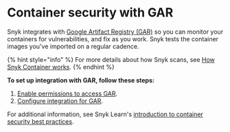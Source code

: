 # Container security with GAR

Snyk integrates with [Google Artifact Registry (GAR)](https://cloud.google.com/artifact-registry) so you can monitor your containers for vulnerabilities, and fix as you work. Snyk tests the container images you've imported on a regular cadence.

{% hint style="info" %}
For more details about how Snyk scans, see [How Snyk Container works](../../how-snyk-container-works/).
{% endhint %}

**To set up integration with GAR, follow these steps:**

1. [Enable permissions to access GAR](enable-permissions-to-access-gar.md).
2. [Configure integration for GAR](configure-integration-for-gar.md).

For additional information, see Snyk Learn's [introduction to container security best practices](https://snyk.io/learn/container-security/).
